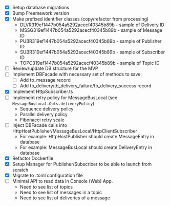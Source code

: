 - [x] Setup database migrations
- [x] Bump Freemework version
- [x] Make prefixed identifier classes (copy/refactor from processing)
	- DLVR319ef1447b054a5292acecf40345b89b - sample of Delivery ID
	- MSSG319ef1447b054a5292acecf40345b89b - sample of Message ID
	- PUBR319ef1447b054a5292acecf40345b89b - sample of Publisher ID
	- SUBR319ef1447b054a5292acecf40345b89b - sample of Subscriber ID
	- TOPC319ef1447b054a5292acecf40345b89b - sample of Topic ID
- [ ] Review/update DB structure for the MVP
- [ ] Implement DBFacade with necessary set of methods to save:
  - [ ] Add tb_message record
  - [ ] Add tb_delivery/tb_delivery_failure/tb_delivery_success record
- [x] Implement HttpSubscriber.ts
- [ ] Implement retry policy for MessageBusLocal (see `MessageBusLocal.Opts.deliveryPolicy`)
	- Sequence delivery policy
	- Parallel delivery policy
	- Fibonacci retry scale
- [ ] Inject DBFacade calls into HttpHostPublisher/MessageBusLocal/HttpClientSubscriber
	- For example: HttpHostPublisher should create MessageEntry in database
	- For example: MessageBusLocal should create DeliveryEntry in database
- [x] Refactor Dockerfile
- [x] Setup Manager for Publisher/Subscriber to be able to launch from scratch
- [x] Migrate to .toml configuration file
- [ ] Minimal API to read data in Console (Web) App.
	- Need to see list of topics
	- Need to see list of messages in a topic
	- Need to see list of deliveries of a message
